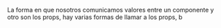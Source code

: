 La forma en que nosotros comunicamos valores entre un componente y otro son los props, hay varias formas de llamar a los props, b